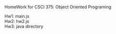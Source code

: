HomeWork for CSCI 375: Object Oriented Programing

Hw1: main.js <br />
Hw2: hw2.js <br />
Hw3: java directory <br />
